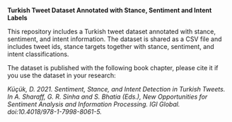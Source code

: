 <b>Turkish Tweet Dataset Annotated with Stance, Sentiment and Intent Labels</b>

This repository includes a Turkish tweet dataset annotated with stance, sentiment, and intent information. The dataset is shared as a CSV file and includes tweet ids, stance targets together with stance, sentiment, and intent classifications.

The dataset is published with the following book chapter, please cite it if you use the dataset in your research:

<i>Küçük, D. 2021. Sentiment, Stance, and Intent Detection in Turkish Tweets. In A. Sharaff, G. R. Sinha and S. Bhatia (Eds.), New Opportunities for Sentiment Analysis and Information Processing. IGI Global. doi:10.4018/978-1-7998-8061-5.</i>
